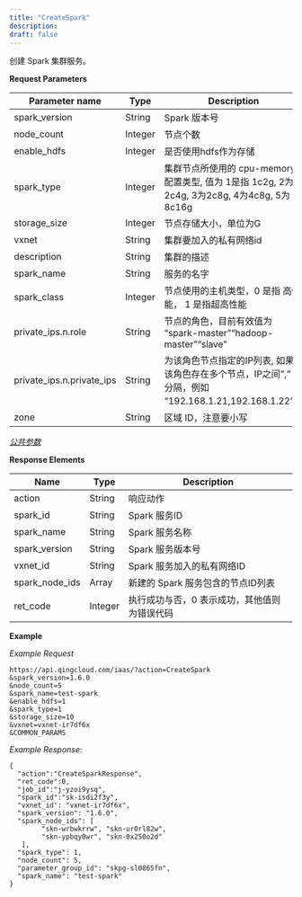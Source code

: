 ```yaml
---
title: "CreateSpark"
description: 
draft: false
---
```




创建 Spark 集群服务。

**Request Parameters**

| Parameter name | Type | Description | Required |
| --- | --- | --- | --- |
| spark_version | String | Spark 版本号 | Yes |
| node_count | Integer | 节点个数 | Yes |
| enable_hdfs | Integer | 是否使用hdfs作为存储 | Yes |
| spark_type | Integer | 集群节点所使用的 cpu-memory 配置类型, 值为 1是指 1c2g, 2为2c4g, 3为2c8g, 4为4c8g, 5为8c16g | Yes |
| storage_size | Integer | 节点存储大小，单位为G | Yes |
| vxnet | String | 集群要加入的私有网络id | Yes |
| description | String | 集群的描述 | No |
| spark_name | String | 服务的名字 | No |
| spark_class | Integer | 节点使用的主机类型，0 是指 高性能， 1 是指超高性能 | No |
| private_ips.n.role | String | 节点的角色，目前有效值为 “spark-master”“hadoop-master”“slave” | No |
| private_ips.n.private_ips | String | 为该角色节点指定的IP列表, 如果该角色存在多个节点，IP之间”,” 号分隔，例如 “192.168.1.21,192.168.1.22”。 | No |
| zone | String | 区域 ID，注意要小写 | Yes |

[_公共参数_](../../../parameters/)

**Response Elements**

| Name | Type | Description |
| --- | --- | --- |
| action | String | 响应动作 |
| spark_id | String | Spark 服务ID |
| spark_name | String | Spark 服务名称 |
| spark_version | String | Spark 服务版本号 |
| vxnet_id | String | Spark 服务加入的私有网络ID |
| spark_node_ids | Array | 新建的 Spark 服务包含的节点ID列表 |
| ret_code | Integer | 执行成功与否，0 表示成功，其他值则为错误代码 |

**Example**

_Example Request_

```
https://api.qingcloud.com/iaas/?action=CreateSpark
&spark_version=1.6.0
&node_count=5
&spark_name=test-spark
&enable_hdfs=1
&spark_type=1
&storage_size=10
&vxnet=vxnet-ir7df6x
&COMMON_PARAMS
```

_Example Response_:

```
{
  "action":"CreateSparkResponse",
  "ret_code":0,
  "job_id":"j-yzoi9ysq",
  "spark_id":"sk-isdi2f3y",
  "vxnet_id': "vxnet-ir7df6x",
  "spark_version": "1.6.0",
  "spark_node_ids": [
        "skn-wrbwkrrw", "skn-ur0rl82w",
        "skn-ypbqy0wr", "skn-0x250o2d"
   ],
  "spark_type": 1,
  "node_count": 5,
  "parameter_group_id": "skpg-sl0865fn",
  "spark_name": "test-spark"
}
```
